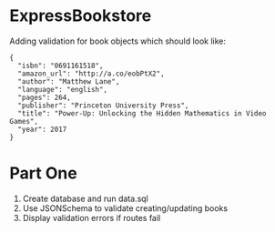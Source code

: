 # ExpressBookstore

Adding validation for book objects which should look like:

```
{
  "isbn": "0691161518",
  "amazon_url": "http://a.co/eobPtX2",
  "author": "Matthew Lane",
  "language": "english",
  "pages": 264,
  "publisher": "Princeton University Press",
  "title": "Power-Up: Unlocking the Hidden Mathematics in Video Games",
  "year": 2017
}
```

# Part One

1. Create database and run data.sql
2. Use JSONSchema to validate creating/updating books
3. Display validation errors if routes fail
